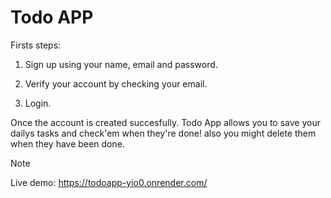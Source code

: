 # Todo APP

Firsts steps:

1. Sign up using your name, email and password.

2. Verify your account by checking your email.

3. Login.

Once the account is created succesfully. Todo App allows you to save your dailys tasks and check'em when they're done! also you might delete them when they have been done. 


> [!NOTE]
> Live demo: https://todoapp-yio0.onrender.com/
